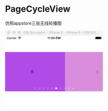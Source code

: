 # PageCycleView
仿照appstore三张无线轮播图


<p align="left" >
  <img src="EQPageCycle.gif" alt="EQPageCycle" title="EQPageCycle" width = "320">
</p>

